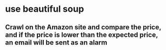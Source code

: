 # use beautiful soup

## Crawl on the Amazon site and compare the price, and if the price is lower than the expected price, an email will be sent as an alarm

